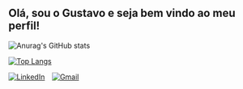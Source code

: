 ## Olá, sou o Gustavo e seja bem vindo ao meu perfil!

![Anurag's GitHub stats](https://github-readme-stats.vercel.app/api?username=GustavoRMA&count_private=true&show_icons=true&theme=catppuccin_latte)

[![Top Langs](https://github-readme-stats.vercel.app/api/top-langs/?username=GustavoRMA&layout=compact&theme=catppuccin_latte)](https://github.com/anuraghazra/github-readme-stats)

<div>
  <a href="https://www.linkedin.com/in/gustavorma/" style="display: inline-block; margin-right: 10px;">
    <img src="https://img.shields.io/badge/Linkedin-blue?style=for-the-badge&logo=Linkedin&logoColor=white" alt="LinkedIn">
  </a>
  <a href="mailto:log.gustavorma@gmail.com" style="display: inline-block;">
    <img src="https://img.shields.io/badge/Gmail-D14836?style=for-the-badge&logo=gmail&logoColor=white" alt="Gmail">
  </a>
</div>
